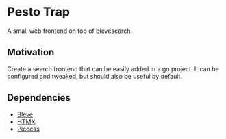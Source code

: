 # Pesto Trap

A small web frontend on top of blevesearch.

## Motivation

Create a search frontend that can be easily added in a go project. It can be
configured and tweaked, but should also be useful by default.

## Dependencies

* [Bleve](https://blevesearch.com/)
* [HTMX](https://htmx.org/)
* [Picocss](https://picocss.com/)
